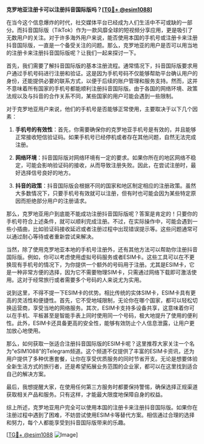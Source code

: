 **克罗地亚注册卡可以注册抖音国际版吗？[[TG💪+ @esim1088](https://t.me/s/esim1088)]**

在当今这个信息爆炸的时代，社交媒体平台已经成为人们生活中不可或缺的一部分。而抖音国际版（TikTok）作为一款风靡全球的短视频分享应用，更是吸引了无数用户的关注。对于许多海外用户来说，能否使用本国的手机号或注册卡来注册抖音国际版，一直是一个备受关注的问题。那么，克罗地亚的用户是否可以用当地的注册卡来注册抖音国际版呢？让我们一起来探讨一下。

首先，我们需要了解抖音国际版的基本注册流程。通常情况下，抖音国际版要求用户通过手机号码进行注册和验证。这是因为手机号码不仅能够帮助平台确认用户的身份，还能提供必要的联系方式，以便于后续的账户管理和服务支持。然而，这并不意味着所有国家的手机号都能顺利注册抖音国际版。由于各国的网络环境、政策法规以及与抖音的合作关系不同，某些国家的用户可能会遇到一些限制。

对于克罗地亚用户来说，他们的手机号是否能够正常使用，主要取决于以下几个因素：

1. **手机号的有效性**：首先，你需要确保你的克罗地亚手机号是有效的，并且能够正常接收短信验证码。如果手机号已经停机或者存在其他问题，自然无法完成注册。

2. **网络环境**：抖音国际版对网络环境有一定的要求。如果你所在的地区网络不稳定，可能会影响验证码的接收，从而导致注册失败。因此，在尝试注册时，最好选择信号良好的地方。

3. **抖音的政策**：抖音国际版会根据不同的国家和地区制定相应的注册政策。虽然大多数情况下，只要手机号有效就可以注册，但有时也可能会因为某些特定原因而拒绝部分用户的注册请求。

那么，克罗地亚用户到底能不能成功注册抖音国际版呢？答案是肯定的！只要你的手机号符合上述条件，就可以顺利完成注册。不过，在实际操作中，可能会遇到一些小插曲，比如验证码接收延迟或者注册过程中出现错误提示等。这些问题通常可以通过耐心等待或者重新尝试来解决。

当然，除了使用克罗地亚本地的手机号注册外，还有其他方法可以帮助你注册抖音国际版。例如，你可以考虑使用虚拟号码服务或者ESIM卡。这些工具可以在不更换现有手机号的情况下，为你提供一个额外的号码用于注册。尤其是ESIM卡，它是一种非常方便的选择，因为它不需要物理SIM卡，只需通过网络下载即可激活使用。这对于经常旅行或者需要多个号码的人来说尤为实用。

说到这里，不得不提一下ESIM卡的优势。相比传统的实体SIM卡，ESIM卡具有更高的灵活性和便捷性。首先，它不受地域限制，无论你在哪个国家，都可以轻松切换运营商，享受当地的网络服务。其次，ESIM卡支持多设备共享，这意味着你可以在手机、平板甚至是智能手表上同时使用同一个号码，极大地提升了使用的便利性。此外，ESIM卡还具备更高的安全性，能够有效防止个人信息泄露，让用户更加放心地使用。

那么，如何获取一张适合注册抖音国际版的ESIM卡呢？这里推荐大家关注一个名为“eSIM1088”的Telegram频道。这个频道不仅提供了丰富的ESIM卡资讯，还为用户提供了多种优惠套餐，让你在享受优质服务的同时节省开支。无论是想要体验全新生活方式的旅行者，还是希望拓展业务范围的企业家，都可以在这里找到适合自己的解决方案。

最后，我想提醒大家，在使用任何第三方服务时都要保持警惕，确保选择正规渠道获取相关产品和服务。只有这样，才能最大限度地保障自身的权益。

综上所述，克罗地亚用户完全可以使用本国的注册卡来注册抖音国际版。如果你在注册过程中遇到了困难，不妨尝试使用ESIM卡等替代方案。相信通过合理的选择和努力，每个人都能享受到抖音国际版带来的乐趣。

[[TG💪+ @esim1088](https://t.me/s/esim1088) ![Image](https://i.postimg.cc/4NQfJmqS/Snipaste-2025-05-13-00-14-12.png)]